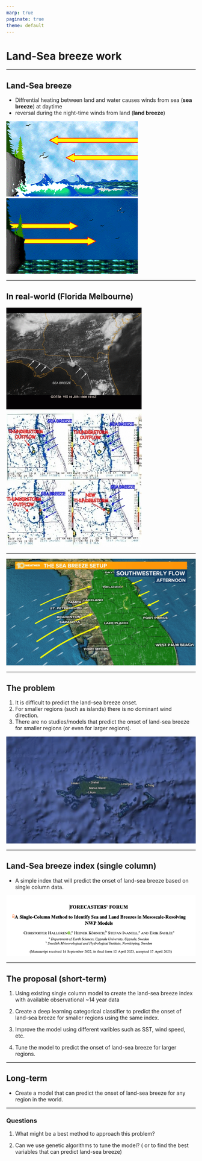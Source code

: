 ```yaml
---
marp: true
paginate: true
theme: default
---
```


<style>
    section {
        display: flex;
        justify-content: center;
        align-items: center;
    }
</style>

# Land-Sea breeze work


---

## Land-Sea breeze 

- Diffrential heating between land and water causes winds from sea (**sea breeze**) at daytime 
- reversal during the night-time winds from land (**land breeze**) 

![alt text](image-1.png)

---

## In real-world (Florida Melbourne)

![alt text](image-3.png)
![alt text](image-2.png)

---

![alt text](image-4.png)

---

## The problem

1. It is difficult to predict the land-sea breeze onset.
2. For smaller regions (such as islands) there is no dominant wind direction.
3. There are no studies/models that predict the onset of land-sea breeze for smaller regions (or even for larger regions).

![w:599](image-5.png)


---

## Land-Sea breeze index (single column)

- A simple index that will predict the onset of land-sea breeze based on single column data. 


![alt text](image-6.png)

---


## The proposal (short-term)

1. Using existing single column model to create the land-sea breeze index with available observational ~14 year data

2. Create a deep learning categorical classifier to predict the onset of land-sea breeze for smaller regions using the same index.

3. Improve the model using different varibles such as SST, wind speed, etc.

4. Tune the model to predict the onset of land-sea breeze for larger regions.

---

## Long-term 

- Create a model that can predict the onset of land-sea breeze for any region in the world.
---


### Questions 

1. What might be a best method to approach this problem? 

2. Can we use genetic algorithms to tune the model? ( or to find the best variables that can predict land-sea breeze)